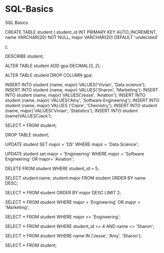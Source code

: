 # SQL-Basics
SQL Basics

CREATE TABLE student (
    student_id INT PRIMARY KEY AUTO_INCREMENT,
    name VARCHAR(20) NOT NULL,
    major VARCHAR(20) DEFAULT 'undecided'

);

DESCRIBE student;

ALTER TABLE student ADD gpa DECIMAL(3, 2);

ALTER TABLE student DROP COLUMN gpa;

INSERT INTO student (name, major) VALUES('Vivian', 'Data science');
INSERT INTO student (name, major) VALUES('Sharon', 'Marketing');
INSERT INTO student (name, major) VALUES('Jesse', 'Aviation');
INSERT INTO student (name, major) VALUES('Amy', 'Software Engineering');
INSERT INTO student (name, major) VALUES ('Claire', 'Chemistry');
INSERT INTO student (name, major) VALUES('Vivian', 'Statistics');
INSERT INTO student (name)VALUES('Jack');

SELECT * FROM student;

DROP TABLE student;


UPDATE student
SET major = 'DS'
WHERE major = 'Data Science';

UPDATE student
set major = 'Engineering'
WHERE major = 'Software Engineering' OR major= 'Aviation';


DELETE FROM student
WHERE student_id = 5;



SELECT student.name, student.major 
FROM student
ORDER BY name DESC;

SELECT * FROM student
ORDER BY major DESC
LIMIT 2;

SELECT * FROM student
WHERE major = 'Engineering' OR major = 'Marketing';

SELECT * FROM student
WHERE major <> 'Engineering';

SELECT * FROM student
WHERE student_id <= 4 AND name <> 'Sharon';

SELECT * FROM student
WHERE name IN ('Jesse', 'Amy', 'Sharon');

SELECT * FROM student;

